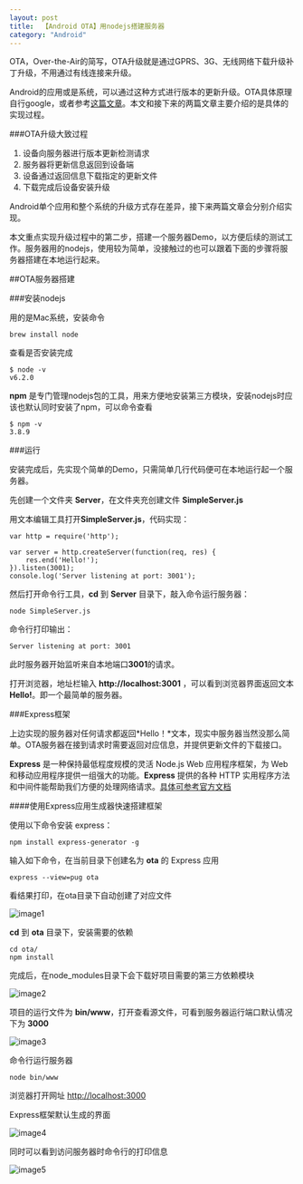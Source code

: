 ```yaml
---
layout: post
title:  【Android OTA】用nodejs搭建服务器
category: "Android"
---
```


OTA，Over-the-Air的简写，OTA升级就是通过GPRS、3G、无线网络下载升级补丁升级，不用通过有线连接来升级。

Android的应用或是系统，可以通过这种方式进行版本的更新升级。OTA具体原理自行google，或者参考[这篇文章](https://source.android.com/devices/tech/ota/)。本文和接下来的两篇文章主要介绍的是具体的实现过程。


###OTA升级大致过程

1.	设备向服务器进行版本更新检测请求
2.	服务器将更新信息返回到设备端
3.	设备通过返回信息下载指定的更新文件
4.	下载完成后设备安装升级

Android单个应用和整个系统的升级方式存在差异，接下来两篇文章会分别介绍实现。

本文重点实现升级过程中的第二步，搭建一个服务器Demo，以方便后续的测试工作。服务器用的nodejs，使用较为简单，没接触过的也可以跟着下面的步骤将服务器搭建在本地运行起来。

##OTA服务器搭建

###安装nodejs

用的是Mac系统，安装命令

	brew install node
	
查看是否安装完成

	$ node -v
	v6.2.0
	
**npm** 是专门管理nodejs包的工具，用来方便地安装第三方模块，安装nodejs时应该也默认同时安装了npm，可以命令查看

	$ npm -v
	3.8.9
	
###运行

安装完成后，先实现个简单的Demo，只需简单几行代码便可在本地运行起一个服务器。

先创建一个文件夹 **Server**，在文件夹充创建文件 **SimpleServer.js**

用文本编辑工具打开**SimpleServer.js**，代码实现：

	var http = require('http');

	var server = http.createServer(function(req, res) {
		res.end('Hello!');
	}).listen(3001);
	console.log('Server listening at port: 3001');
	
然后打开命令行工具，**cd** 到 **Server** 目录下，敲入命令运行服务器：

	node SimpleServer.js
	
命令行打印输出：

	Server listening at port: 3001
	
此时服务器开始监听来自本地端口**3001**的请求。

打开浏览器，地址栏输入 **http://localhost:3001** ，可以看到浏览器界面返回文本 **Hello!**。即一个最简单的服务器。

###Express框架

上边实现的服务器对任何请求都返回*Hello！*文本，现实中服务器当然没那么简单。OTA服务器在接到请求时需要返回对应信息，并提供更新文件的下载接口。

**Express** 是一种保持最低程度规模的灵活 Node.js Web 应用程序框架，为 Web 和移动应用程序提供一组强大的功能。**Express** 提供的各种 HTTP 实用程序方法和中间件能帮助我们方便的处理网络请求。[具体可参考官方文档](http://expressjs.com/zh-cn/)

####使用Express应用生成器快速搭建框架

使用以下命令安装 express：

	npm install express-generator -g
	
输入如下命令，在当前目录下创建名为 **ota** 的 Express 应用

	express --view=pug ota
	
看结果打印，在ota目录下自动创建了对应文件

![image1](/images/posts/OtaServer/1.jpg)

**cd** 到 **ota** 目录下，安装需要的依赖

	cd ota/
	npm install
	
	
完成后，在node_modules目录下会下载好项目需要的第三方依赖模块
	
![image2](/images/posts/OtaServer/2.jpg)

项目的运行文件为 **bin/www**，打开查看源文件，可看到服务器运行端口默认情况下为 **3000**

![image3](/images/posts/OtaServer/3.jpg)

命令行运行服务器

	node bin/www 
	
浏览器打开网址 [http://localhost:3000](http://localhost:3000)

Express框架默认生成的界面

![image4](/images/posts/OtaServer/4.jpg)

同时可以看到访问服务器时命令行的打印信息

![image5](/images/posts/OtaServer/5.jpg)










